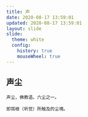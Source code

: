 ```yaml
---
title: 声
date: 2020-08-17 13:59:01
updated: 2020-08-17 13:59:01
layout: slide
slide:
  theme: white
  config:
    history: true
    mouseWheel: true
---
```


## 声尘

<small>
声尘，佛教语。六尘之一。

即耳根（听觉）所触及的尘境。
</small>
